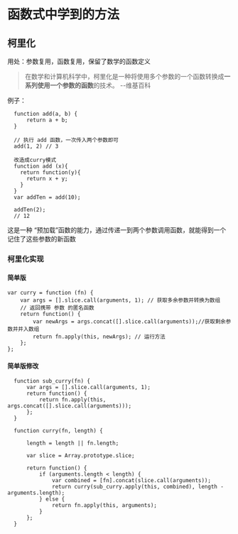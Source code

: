 # 函数式中学到的方法
## 柯里化

用处：参数复用，函数复用，保留了数学的函数定义

> 在数学和计算机科学中，柯里化是一种将使用多个参数的一个函数转换成**一系列使用一个参数的函数**的技术。 --维基百科

例子：

      function add(a, b) {
          return a + b;
      }

      // 执行 add 函数，一次传入两个参数即可
      add(1, 2) // 3

      改造成curry模式
      function add (x){
        return function(y){
          return x + y;
        }
      }
      var addTen = add(10);
      
      addTen(2);
      // 12


这是一种 “预加载”函数的能力，通过传递一到两个参数调用函数，就能得到一个记住了这些参数的新函数
### 柯里化实现

#### 简单版


    var curry = function (fn) {
        var args = [].slice.call(arguments, 1); // 获取多余参数并转换为数组
        // 返回携带 参数 的匿名函数
        return function() {
            var newArgs = args.concat([].slice.call(arguments));//获取剩余参数并并入数组
            return fn.apply(this, newArgs); // 运行方法
        };
    };

####  简单版修改


      function sub_curry(fn) {
          var args = [].slice.call(arguments, 1);
          return function() {
              return fn.apply(this, args.concat([].slice.call(arguments)));
          };
      }

      function curry(fn, length) {

          length = length || fn.length;

          var slice = Array.prototype.slice;

          return function() {
              if (arguments.length < length) {
                  var combined = [fn].concat(slice.call(arguments));
                  return curry(sub_curry.apply(this, combined), length - arguments.length);
              } else {
                  return fn.apply(this, arguments);
              }
          };
      }